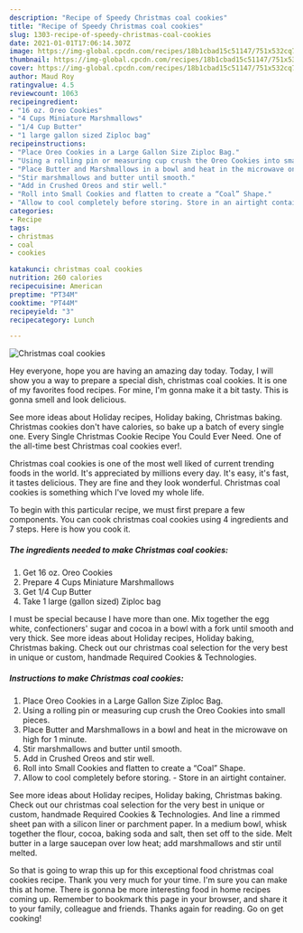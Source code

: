 ```yaml
---
description: "Recipe of Speedy Christmas coal cookies"
title: "Recipe of Speedy Christmas coal cookies"
slug: 1303-recipe-of-speedy-christmas-coal-cookies
date: 2021-01-01T17:06:14.307Z
image: https://img-global.cpcdn.com/recipes/18b1cbad15c51147/751x532cq70/christmas-coal-cookies-recipe-main-photo.jpg
thumbnail: https://img-global.cpcdn.com/recipes/18b1cbad15c51147/751x532cq70/christmas-coal-cookies-recipe-main-photo.jpg
cover: https://img-global.cpcdn.com/recipes/18b1cbad15c51147/751x532cq70/christmas-coal-cookies-recipe-main-photo.jpg
author: Maud Roy
ratingvalue: 4.5
reviewcount: 1063
recipeingredient:
- "16 oz. Oreo Cookies"
- "4 Cups Miniature Marshmallows"
- "1/4 Cup Butter"
- "1 large gallon sized Ziploc bag"
recipeinstructions:
- "Place Oreo Cookies in a Large Gallon Size Ziploc Bag."
- "Using a rolling pin or measuring cup crush the Oreo Cookies into small pieces."
- "Place Butter and Marshmallows in a bowl and heat in the microwave on high for 1 minute."
- "Stir marshmallows and butter until smooth."
- "Add in Crushed Oreos and stir well."
- "Roll into Small Cookies and flatten to create a “Coal” Shape."
- "Allow to cool completely before storing. Store in an airtight container."
categories:
- Recipe
tags:
- christmas
- coal
- cookies

katakunci: christmas coal cookies 
nutrition: 260 calories
recipecuisine: American
preptime: "PT34M"
cooktime: "PT44M"
recipeyield: "3"
recipecategory: Lunch

---
```



![Christmas coal cookies](https://img-global.cpcdn.com/recipes/18b1cbad15c51147/751x532cq70/christmas-coal-cookies-recipe-main-photo.jpg)

Hey everyone, hope you are having an amazing day today. Today, I will show you a way to prepare a special dish, christmas coal cookies. It is one of my favorites food recipes. For mine, I'm gonna make it a bit tasty. This is gonna smell and look delicious.

See more ideas about Holiday recipes, Holiday baking, Christmas baking. Christmas cookies don&#39;t have calories, so bake up a batch of every single one. Every Single Christmas Cookie Recipe You Could Ever Need. One of the all-time best Christmas coal cookies ever!.

Christmas coal cookies is one of the most well liked of current trending foods in the world. It's appreciated by millions every day. It's easy, it's fast, it tastes delicious. They are fine and they look wonderful. Christmas coal cookies is something which I've loved my whole life.


To begin with this particular recipe, we must first prepare a few components. You can cook christmas coal cookies using 4 ingredients and 7 steps. Here is how you cook it.

<!--inarticleads1-->

##### The ingredients needed to make Christmas coal cookies:

1. Get 16 oz. Oreo Cookies
1. Prepare 4 Cups Miniature Marshmallows
1. Get 1/4 Cup Butter
1. Take 1 large (gallon sized) Ziploc bag


I must be special because I have more than one. Mix together the egg white, confectioners&#39; sugar and cocoa in a bowl with a fork until smooth and very thick. See more ideas about Holiday recipes, Holiday baking, Christmas baking. Check out our christmas coal selection for the very best in unique or custom, handmade Required Cookies &amp; Technologies. 

<!--inarticleads2-->

##### Instructions to make Christmas coal cookies:

1. Place Oreo Cookies in a Large Gallon Size Ziploc Bag.
1. Using a rolling pin or measuring cup crush the Oreo Cookies into small pieces.
1. Place Butter and Marshmallows in a bowl and heat in the microwave on high for 1 minute.
1. Stir marshmallows and butter until smooth.
1. Add in Crushed Oreos and stir well.
1. Roll into Small Cookies and flatten to create a “Coal” Shape.
1. Allow to cool completely before storing. - Store in an airtight container.


See more ideas about Holiday recipes, Holiday baking, Christmas baking. Check out our christmas coal selection for the very best in unique or custom, handmade Required Cookies &amp; Technologies. And line a rimmed sheet pan with a silicon liner or parchment paper. In a medium bowl, whisk together the flour, cocoa, baking soda and salt, then set off to the side. Melt butter in a large saucepan over low heat; add marshmallows and stir until melted. 

So that is going to wrap this up for this exceptional food christmas coal cookies recipe. Thank you very much for your time. I'm sure you can make this at home. There is gonna be more interesting food in home recipes coming up. Remember to bookmark this page in your browser, and share it to your family, colleague and friends. Thanks again for reading. Go on get cooking!
